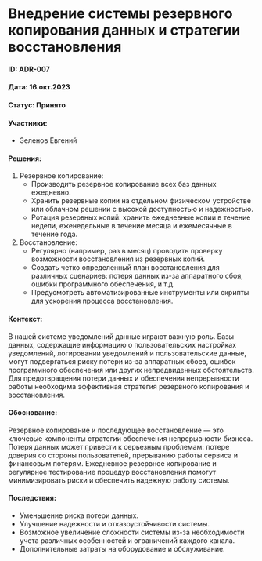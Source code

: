 # Внедрение системы резервного копирования данных и стратегии восстановления

#### ID: ADR-007

#### Дата: 16.окт.2023

#### Статус: Принято

#### Участники:

* Зеленов Евгений

#### Решения:

1. Резервное копирование:
    - Производить резервное копирование всех баз данных ежедневно.
    - Хранить резервные копии на отдельном физическом устройстве или облачном решении с высокой доступностью и
      надежностью.
    - Ротация резервных копий: хранить ежедневные копии в течение недели, еженедельные в течение месяца и ежемесячные в
      течение года.
2. Восстановление:
    - Регулярно (например, раз в месяц) проводить проверку возможности восстановления из резервных копий.
    - Создать четко определенный план восстановления для различных сценариев: потеря данных из-за аппаратного сбоя,
      ошибки программного обеспечения, и т.д.
    - Предусмотреть автоматизированные инструменты или скрипты для ускорения процесса восстановления.

#### Контекст:

В нашей системе уведомлений данные играют важную роль. Базы данных, содержащие информацию о пользовательских настройках
уведомлений, логировании уведомлений и пользовательские данные, могут подвергаться риску потери из-за аппаратных сбоев,
ошибок программного обеспечения или других непредвиденных обстоятельств. Для предотвращения потери данных и обеспечения
непрерывности работы необходима эффективная стратегия резервного копирования и восстановления.

#### Обоснование:

Резервное копирование и последующее восстановление — это ключевые компоненты стратегии обеспечения непрерывности
бизнеса. Потеря данных может привести к серьезным проблемам: потере доверия со стороны пользователей, прерыванию работы
сервиса и финансовым потерям. Ежедневное резервное копирование и регулярное тестирование процедур восстановления помогут
минимизировать риски и обеспечить надежную работу системы.

#### Последствия:

- Уменьшение риска потери данных.
- Улучшение надежности и отказоустойчивости системы.
- Возможное увеличение сложности системы из-за необходимости учета различных особенностей и ограничений каждого канала.
- Дополнительные затраты на оборудование и обслуживание.
